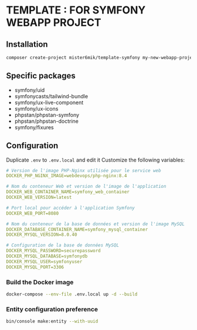 # TEMPLATE : FOR SYMFONY WEBAPP PROJECT
## Installation
```sh
composer create-project mister6mik/template-symfony my-new-webapp-project
```

## Specific packages
- symfony/uid
- symfonycasts/tailwind-bundle
- symfony/ux-live-component
- symfony/ux-icons
- phpstan/phpstan-symfony
- phpstan/phpstan-doctrine
- symfony/fixures

## Configuration
Duplicate `.env` to `.env.local` and edit it
Customize the following variables:
```yaml
# Version de l'image PHP-Nginx utilisée pour le service web
DOCKER_PHP_NGINX_IMAGE=webdevops/php-nginx:8.4

# Nom du conteneur Web et version de l'image de l'application
DOCKER_WEB_CONTAINER_NAME=symfony_web_container
DOCKER_WEB_VERSION=latest

# Port local pour accéder à l'application Symfony
DOCKER_WEB_PORT=8080

# Nom du conteneur de la base de données et version de l'image MySQL
DOCKER_DATABASE_CONTAINER_NAME=symfony_mysql_container
DOCKER_MYSQL_VERSION=8.0.40

# Configuration de la base de données MySQL
DOCKER_MYSQL_PASSWORD=securepassword
DOCKER_MYSQL_DATABASE=symfonydb
DOCKER_MYSQL_USER=symfonyuser
DOCKER_MYSQL_PORT=3306
```

### Build the Docker image
```sh
docker-compose --env-file .env.local up -d --build
```

### Entity configuration preference
```sh
bin/console make:entity --with-uuid
```